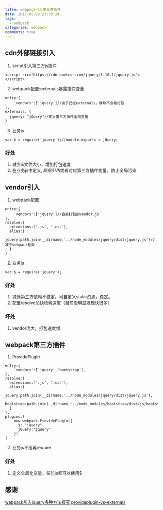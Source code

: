```yaml
---
title: webpack引入第三方插件
date: 2017-05-02 21:30:24
tags:
  - webpack
categories: webpack
comments: true
---
```


## cdn外部链接引入
1. script引入第三方js插件
````
<script src="https://cdn.bootcss.com/jquery/1.10.1/jquery.js"></script>
````

2. webpack配置:externals暴露插件变量
````
entry:{
	'vendors':['jquery']//由于已经externals，模块不会被打包
},
externals: {
  jquery: "jQuery"//定义第三方插件全局变量
}
````

3. 业务js
```` 
var $ = require('jquery');//module.exports = jQuery;
````

### 好处
1. 减少js文件大小，增加打包速度
2. 在业务js中定义$,局部引用$或者对应第三方插件变量，防止全局污染

## vendor引入
1. webpack配置 
````
entry:{
	'vendors':['jquery']//会被打包到vendor.js
},
resolve:{
  extensions:['.js', '.css'],
  alias:{
    jquery:path.join(__dirname,'../node_modules/jquery/dist/jquery.js')//减少webpack检索
  }
}
````

2. 业务js
```` 
var $ = require('jquery');
````

### 好处
1. 减低第三方依赖不稳定，可自定义static资源，稳定。
2. 配置resolve加快检索速度（目前没明显发现快很多）

### 坏处
1. vendor庞大，打包速度慢

## webpack第三方插件
1. ProvidePlugin
````
entry:{
	'vendors':['jquery','bootstrap'],
},
resolve:{
  extensions:['.js', '.css'],
  alias:{
    jquery:path.join(__dirname,'../node_modules/jquery/dist/jquery.js'),
    bootstrap:path.join(__dirname,'../node_modules/bootstrap/dist/js/bootstrap.js')
  }
},
plugins:[
	new webpack.ProvidePlugin({
	  $: "jquery",
	  jQuery:"jquery"
	})
]

````
2. 业务js不用再require

### 好处
1. 定义全局化变量，任何js都可以使用$

## 感谢
[webpack引入jquery多种方法探究](https://segmentfault.com/a/1190000007249293)
[provideplugin-vs-externals](http://quabr.com/23305599/webpack-provideplugin-vs-externals)
